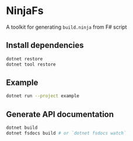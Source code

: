 # NinjaFs

A toolkit for generating `build.ninja` from F# script

## Install dependencies

```bash
dotnet restore
dotnet tool restore
```

## Example


```bash
dotnet run --project example
```

## Generate API documentation

```bash
dotnet build
dotnet fsdocs build # or `dotnet fsdocs watch`
```
